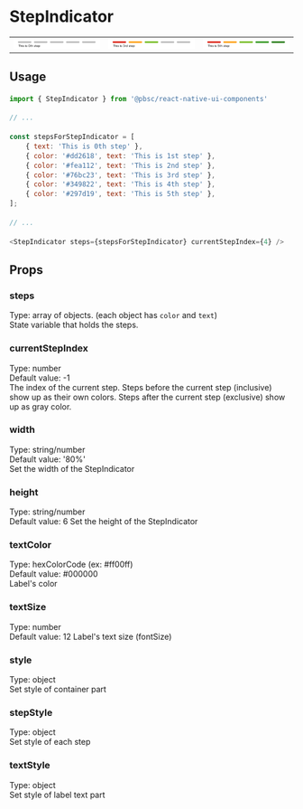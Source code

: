 # StepIndicator
<table >
   <tr>
      <td><img src="./resources/stepindicator_0th.png" alt="StepIndicator 0th step" /></td>
      <td><img src="./resources/stepindicator_3rd.png" alt="StepIndicator 3rd step" /></td>
      <td><img src="./resources/stepindicator_5th.png" alt="StepIndicator 5th step" /></td>
  </tr>
</table>

## Usage

```js
import { StepIndicator } from '@pbsc/react-native-ui-components'

// ...

const stepsForStepIndicator = [
    { text: 'This is 0th step' },
    { color: '#dd2618', text: 'This is 1st step' },
    { color: '#fea112', text: 'This is 2nd step' },
    { color: '#76bc23', text: 'This is 3rd step' },
    { color: '#349822', text: 'This is 4th step' },
    { color: '#297d19', text: 'This is 5th step' },
];

// ...

<StepIndicator steps={stepsForStepIndicator} currentStepIndex={4} />
```

## Props
### steps
Type: array of objects. (each object has `color` and `text`) <br/>
State variable that holds the steps.

### currentStepIndex
Type: number <br/>
Default value: -1 <br/>
The index of the current step.  Steps before the current step (inclusive) show up as their own colors.  Steps after the current step (exclusive) show up as gray color.

### width
Type: string/number <br/>
Default value: '80%' <br/>
Set the width of the StepIndicator

### height
Type: string/number <br/>
Default value: 6
Set the height of the StepIndicator

### textColor
Type: hexColorCode (ex: #ff00ff) <br/>
Default value: #000000 <br/>
Label's color

### textSize
Type: number <br/>
Default value: 12
Label's text size (fontSize)

### style
Type: object <br/>
Set style of container part

### stepStyle
Type: object <br/>
Set style of each step

### textStyle
Type: object <br/>
Set style of label text part

